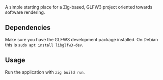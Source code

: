 A simple starting place for a Zig-based, GLFW3 project oriented towards software rendering.

## Dependencies
Make sure you have the GLFW3 development package installed.  On Debian this is `sudo apt install libglfw3-dev`.

## Usage
Run the application with `zig build run`.
